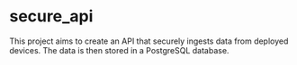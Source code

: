 # secure_api
This project aims to create an API that securely ingests data from deployed devices.
The data is then stored in a PostgreSQL database. 
